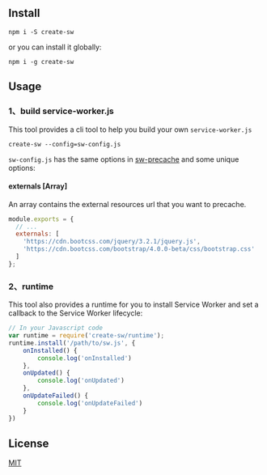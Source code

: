 ## Install
```
npm i -S create-sw
```

or you can install it globally:

```
npm i -g create-sw
```

## Usage

### 1、build service-worker.js

This tool provides a cli tool to help you build your own `service-worker.js`

```
create-sw --config=sw-config.js
```

`sw-config.js` has the same options in [sw-precache](https://www.npmjs.com/package/sw-precache) and some unique options:

#### externals [Array<string>]

An array contains the external resources url that you want to precache.

```js
module.exports = {
  // ...
  externals: [
  	'https://cdn.bootcss.com/jquery/3.2.1/jquery.js',
  	'https://cdn.bootcss.com/bootstrap/4.0.0-beta/css/bootstrap.css'
  ]
};
```

### 2、runtime

This tool also provides a runtime for you to install Service Worker and set a callback to the Service Worker lifecycle:

```js
// In your Javascript code
var runtime = require('create-sw/runtime');
runtime.install('/path/to/sw.js', {
    onInstalled() {
        console.log('onInstalled')
    },
    onUpdated() {
        console.log('onUpdated')
    },
    onUpdateFailed() {
        console.log('onUpdateFailed')
    }
})
```

## License

[MIT](https://opensource.org/licenses/MIT)